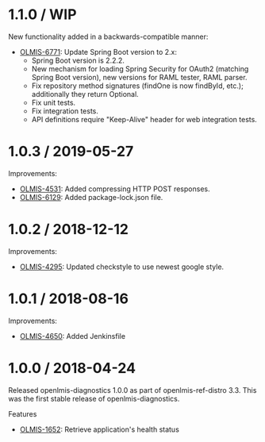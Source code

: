 1.1.0 / WIP
=================
New functionality added in a backwards-compatible manner:
* [OLMIS-6771](https://openlmis.atlassian.net/browse/OLMIS-6771): Update Spring Boot version to 2.x:
  * Spring Boot version is 2.2.2.
  * New mechanism for loading Spring Security for OAuth2 (matching Spring Boot version), new versions for RAML tester, RAML parser.
  * Fix repository method signatures (findOne is now findById, etc.); additionally they return Optional.
  * Fix unit tests.
  * Fix integration tests.
  * API definitions require "Keep-Alive" header for web integration tests.

1.0.3 / 2019-05-27
==================

Improvements:
* [OLMIS-4531](https://openlmis.atlassian.net/browse/OLMIS-4531): Added compressing HTTP POST responses.
* [OLMIS-6129](https://openlmis.atlassian.net/browse/OLMIS-6129): Added package-lock.json file.

1.0.2 / 2018-12-12
==================

Improvements:
* [OLMIS-4295](https://openlmis.atlassian.net/browse/OLMIS-4295): Updated checkstyle to use newest google style.

1.0.1 / 2018-08-16
==================

Improvements:
* [OLMIS-4650](https://openlmis.atlassian.net/browse/OLMIS-4650): Added Jenkinsfile

1.0.0 / 2018-04-24
==================

Released openlmis-diagnostics 1.0.0 as part of openlmis-ref-distro 3.3. This was the first stable release of openlmis-diagnostics.

Features
* [OLMIS-1652](https://openlmis.atlassian.net/browse/OLMIS-1652): Retrieve application's health status
